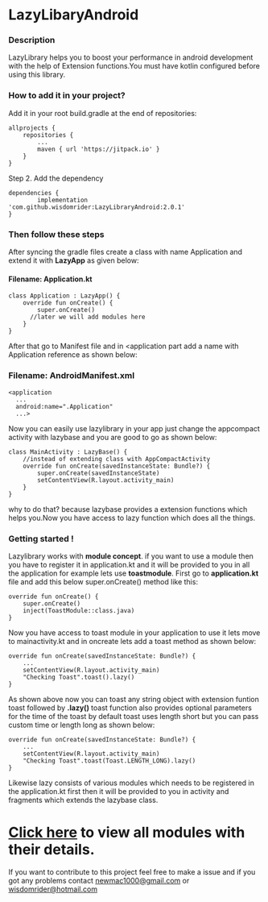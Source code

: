 # LazyLibaryAndroid

### Description

 LazyLibrary helps you to boost your performance in android development with the help of Extension functions.You must have kotlin configured before using this library.

 ### How to add it in your project?

 Add it in your root build.gradle at the end of repositories:

	allprojects {
		repositories {
			...
			maven { url 'https://jitpack.io' }
		}
	}
Step 2. Add the dependency

	dependencies {
	        implementation 'com.github.wisdomrider:LazyLibraryAndroid:2.0.1'
	}

### Then follow these steps 

After syncing the gradle files create a class with name Application and extend it with **LazyApp** as given below:
#### Filename: Application.kt
    class Application : LazyApp() {
        override fun onCreate() {
            super.onCreate()
          //later we will add modules here  
        }
    }

After that go to Manifest file and in <application part  add a name with Application reference as shown below:
### Filename:	AndroidManifest.xml
	<application  
	  ...
	  android:name=".Application"
	  ...>

Now you can easily use lazylibrary in your app just change the appcompact activity with lazybase and you are good to go as shown below:

	class MainActivity : LazyBase() {  
		//instead of extending class with AppCompactActivity
	    override fun onCreate(savedInstanceState: Bundle?) {  
	        super.onCreate(savedInstanceState)  
	        setContentView(R.layout.activity_main)  
	    }  
	}
why to do that? because lazybase provides a extension functions which helps you.Now you have access to lazy function which does all the things.

### Getting started !

Lazylibrary works with **module concept**. if you want to use a module then you have to register it in application.kt and it will be provided to you in all the application for example lets use **toastmodule**.
First go to **application.kt** file and add this below super.onCreate() method like this:
			
	override fun onCreate() {  
	    super.onCreate()  
	    inject(ToastModule::class.java)  
	}
Now you have access to toast module in your application to use it lets move to mainactivity.kt and in oncreate lets add a toast method as shown below:

	override fun onCreate(savedInstanceState: Bundle?) {  
	    ...
	    setContentView(R.layout.activity_main)  
	    "Checking Toast".toast().lazy()  
	}
As shown above now you can toast any string object with extension funtion toast followed by **.lazy()** toast function also provides optional parameters for the time of the toast by default toast uses length short but you can pass custom time or length long as shown below:

	override fun onCreate(savedInstanceState: Bundle?) {  
	    ...
	    setContentView(R.layout.activity_main)  
		"Checking Toast".toast(Toast.LENGTH_LONG).lazy()
	}

Likewise lazy consists of various modules which needs to be registered in the application.kt first then it will be provided to you in activity and fragments which extends the lazybase class.

# [Click here](https://github.com/wisdomrider/LazyLibraryAndroid/wiki/Lazy-Modules-List) to view all modules with their details.

If you want to contribute to this project feel free to make a issue and if you got any problems contact newmac1000@gmail.com or wisdomrider@hotmail.com
